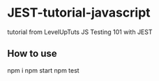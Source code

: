# JEST-tutorial-javascript

tutorial from LevelUpTuts JS Testing 101 with JEST

## How to use

npm i
npm start
npm test
